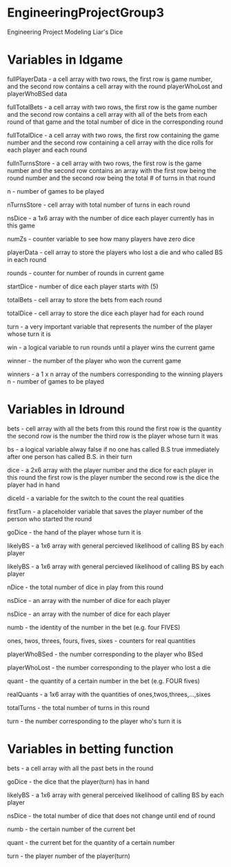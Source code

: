 # EngineeringProjectGroup3
Engineering Project Modeling Liar's Dice


# Variables in ldgame

fullPlayerData - a cell array with two rows, the first row is game number, and the second row contains a cell array with the round playerWhoLost and playerWhoBSed data

fullTotalBets - a cell array with two rows, the first row is the game number and the second row contains a cell array with all of the bets from each round of that game and the total number of dice in the corresponding round

fullTotalDice - a cell array with two rows, the first row containing the game number and the second row containing a cell array with the dice rolls for each player and each round

fullnTurnsStore - a cell array with two rows, the first row is the game number and the second row contains an array with the first row being the round number and the second row being the total # of turns in that round

n - number of games to be played

nTurnsStore - cell array with total number of turns in each round

nsDice - a 1x6 array with the number of dice each player currently has in this game

numZs - counter variable to see how many players have zero dice

playerData - cell array to store the players who lost a die and who called BS in each round

rounds - counter for number of rounds in current game

startDice - number of dice each player starts with (5)

totalBets - cell array to store the bets from each round

totalDice - cell array to store the dice each player had for each round

turn - a very important variable that represents the number of the player whose turn it is

win - a logical variable to run rounds until a player wins the current game

winner - the number of the player who won the current game

winners - a 1 x n array of the numbers corresponding to the winning players
n - number of games to be played


# Variables in ldround

bets - cell array with all the bets from this round
       the first row is the quantity
       the second row is the number
       the third row is the player whose turn it was
       
bs - a logical variable alway false if no one has called B.S
     true immediately after one person has called B.S. in their turn
     
dice - a 2x6 array with the player number and the dice for each player in this round
       the first row is the player number
       the second row is the dice the player had in hand
       
diceId -  a variable for the switch to the count the real quatities

firstTurn - a placeholder variable that saves the player number of the person who started the round

goDice - the hand of the player whose turn it is

likelyBS - a 1x6 array with general percieved likelihood of calling BS by each player

likelyBS - a 1x6 array with general percieved likelihood of calling BS by each player

nDice - the total number of dice in play from this round

nsDice - an array with the number of dice for each player

nsDice - an array with the number of dice for each player

numb - the identity of the number in the bet (e.g. four FIVES)

ones, twos, threes, fours, fives, sixes - counters for real quantities

playerWhoBSed - the number corresponding to the player who BSed

playerWhoLost - the number corresponding to the player who lost a die

quant - the quantity of a certain number in the bet (e.g. FOUR fives)

realQuants - a 1x6 array with the quantities of ones,twos,threes,...,sixes

totalTurns - the total number of turns in this round

turn - the number corresponding to the player who's turn it is


# Variables in betting function

bets - a cell array with all the past bets in the round

goDice - the dice that the player(turn) has in hand

likelyBS - a 1x6 array with general perceived likelihood of calling BS by each player

nsDice - the total number of dice that does not change until end of round

numb - the certain number of the current bet

quant - the current bet for the quantity of a certain number

turn - the player number of the player(turn)

